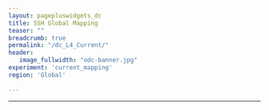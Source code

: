 ```yaml
---
layout: pagepluswidgets_dc
title: SSH Global Mapping 
teaser: ""
breadcrumb: true
permalink: "/dc_L4_Current/"
header:
   image_fullwidth: "odc-banner.jpg" 
experiment: 'current_mapping'
region: 'Global'
 
--- 
```


  
---
